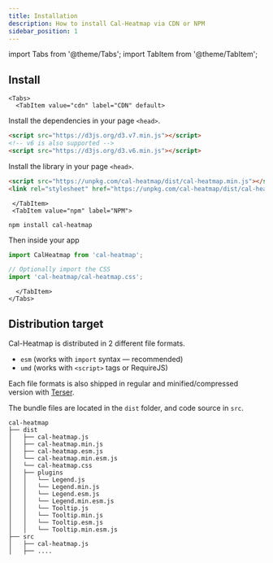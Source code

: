 ```yaml
---
title: Installation
description: How to install Cal-Heatmap via CDN or NPM
sidebar_position: 1
---
```


import Tabs from '@theme/Tabs';
import TabItem from '@theme/TabItem';

## Install

```mdx-code-block
<Tabs>
  <TabItem value="cdn" label="CDN" default>
```

Install the dependencies in your page `<head>`.

```html
<script src="https://d3js.org/d3.v7.min.js"></script>
<!-- v6 is also supported -->
<script src="https://d3js.org/d3.v6.min.js"></script>
```

Install the library in your page `<head>`.

```html
<script src="https://unpkg.com/cal-heatmap/dist/cal-heatmap.min.js"></script>
<link rel="stylesheet" href="https://unpkg.com/cal-heatmap/dist/cal-heatmap.css"></script>
```

```mdx-code-block
 </TabItem>
 <TabItem value="npm" label="NPM">
```

```
npm install cal-heatmap
```

Then inside your app

```js
import CalHeatmap from 'cal-heatmap';

// Optionally import the CSS
import 'cal-heatmap/cal-heatmap.css';
```

```mdx-code-block
  </TabItem>
</Tabs>
```

## Distribution target

Cal-Heatmap is distributed in 2 different file formats.

- `esm` (works with `import` syntax — recommended)
- `umd` (works with `<script>` tags or RequireJS)

Each file formats is also shipped in regular and minified/compressed version with [Terser](https://github.com/terser/terser).

The bundle files are located in the `dist` folder, and code source in `src`.

```
cal-heatmap
├── dist
│   ├── cal-heatmap.js
│   ├── cal-heatmap.min.js
│   ├── cal-heatmap.esm.js
│   └── cal-heatmap.min.esm.js
│   └── cal-heatmap.css
│   ├── plugins
│   │   └── Legend.js
│   │   └── Legend.min.js
│   │   └── Legend.esm.js
│   │   └── Legend.min.esm.js
│   │   └── Tooltip.js
│   │   └── Tooltip.min.js
│   │   └── Tooltip.esm.js
│   │   └── Tooltip.min.esm.js
├── src
│   ├── cal-heatmap.js
│   ├── ....

```
